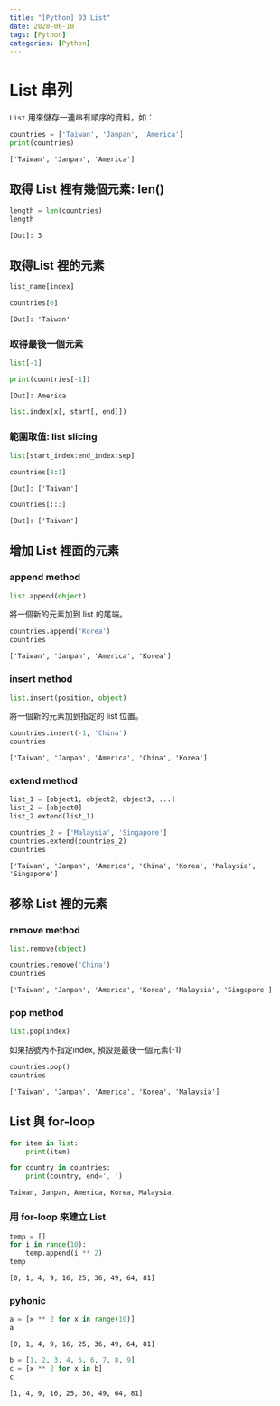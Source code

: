 ```yaml
---
title: "[Python] 03 List"
date: 2020-06-10
tags: [Python]
categories: [Python]
---
```


# List 串列

`List` 用來儲存一連串有順序的資料，如：

```python
countries = ['Taiwan', 'Janpan', 'America']
print(countries)
```

    ['Taiwan', 'Janpan', 'America']

## 取得 List 裡有幾個元素: len()

```python
length = len(countries)
length
```

    [Out]: 3

## 取得List 裡的元素

```python
list_name[index]
```

```python
countries[0]
```

    [Out]: 'Taiwan'

### 取得最後一個元素

```python
list[-1]
```

```python
print(countries[-1])
```

    [Out]: America

```python
list.index(x[, start[, end]])
```

### 範圍取值: list slicing

```python
list[start_index:end_index:sep]
```

```python
countries[0:1]
```

    [Out]: ['Taiwan']

```python
countries[::3]
```

    [Out]: ['Taiwan']

## 增加 List 裡面的元素

### append method

```python
list.append(object)
```

將一個新的元素加到 list 的尾端。

```python
countries.append('Korea')
countries
```

    ['Taiwan', 'Janpan', 'America', 'Korea']

### insert method

```python
list.insert(position, object)
```

將一個新的元素加到指定的 list 位置。

```python
countries.insert(-1, 'China')
countries
```

    ['Taiwan', 'Janpan', 'America', 'China', 'Korea']

### extend method

```python
list_1 = [object1, object2, object3, ...]
list_2 = [object0]
list_2.extend(list_1)
```

```python
countries_2 = ['Malaysia', 'Singapore']
countries.extend(countries_2)
countries
```

    ['Taiwan', 'Janpan', 'America', 'China', 'Korea', 'Malaysia', 'Singapore']

## 移除 List 裡的元素

### remove method

```python
list.remove(object)
```

```python
countries.remove('China')
countries
```

    ['Taiwan', 'Janpan', 'America', 'Korea', 'Malaysia', 'Singapore']

### pop method

```python
list.pop(index)
```

如果括號內不指定index, 預設是最後一個元素(-1)

```python
countries.pop()
countries
```

    ['Taiwan', 'Janpan', 'America', 'Korea', 'Malaysia']

## List 與 for-loop

```python
for item in list:
    print(item)
```

```python
for country in countries:
    print(country, end=', ')
```

    Taiwan, Janpan, America, Korea, Malaysia, 

### 用 for-loop 來建立 List

```python
temp = []
for i in range(10):
    temp.append(i ** 2)
temp
```

    [0, 1, 4, 9, 16, 25, 36, 49, 64, 81]

### pyhonic

```python
a = [x ** 2 for x in range(10)]
a
```

    [0, 1, 4, 9, 16, 25, 36, 49, 64, 81]

```python
b = [1, 2, 3, 4, 5, 6, 7, 8, 9]
c = [x ** 2 for x in b]
c
```

    [1, 4, 9, 16, 25, 36, 49, 64, 81]

